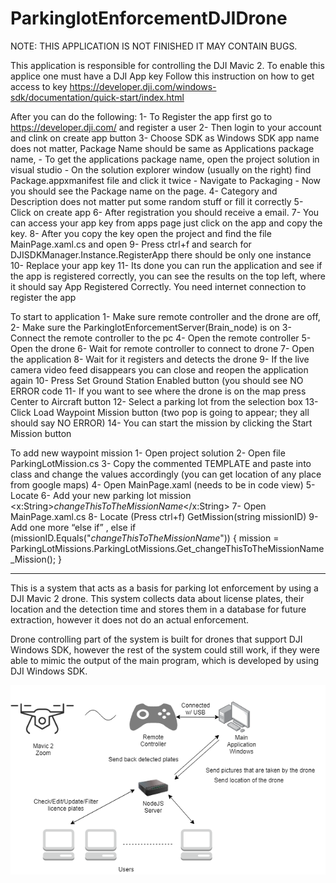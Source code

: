 # ParkinglotEnforcementDJIDrone


NOTE: THIS APPLICATION IS NOT FINISHED IT MAY CONTAIN BUGS.

This application is responsible for controlling the DJI Mavic 2. To enable this applice one must have a DJI App key
Follow this instruction on how to get access to key https://developer.dji.com/windows-sdk/documentation/quick-start/index.html

After you can do the following:
  1-	To Register the app first go to https://developer.dji.com/ and register a user
  2-	Then login to your account and clink on create app button
  3-	Choose SDK as Windows SDK app name does not matter, Package Name should be same as Applications package name, 
    - To get the applications package name, open the project solution in visual studio
    - On the solution explorer window (usually on the right) find Package.appxmanifest file and click it twice
    - Navigate to Packaging
    - Now you should see the Package name on the page.
  4-	Category and Description does not matter put some random stuff or fill it correctly
  5-	Click on create app
  6-	After registration you should receive a email.
  7-	You can access your app key from apps page just click on the app and copy the key.
  8-	After you copy the key open the project and find the file MainPage.xaml.cs and open
  9-	Press ctrl+f and search for DJISDKManager.Instance.RegisterApp there should be only one instance
  10-	Replace your app key
  11-	Its done you can run the application and see if the app is registered correctly, you can see the results on the top left, where it should say App Registered Correctly. You need internet connection to register the app

To start to application
  1-	Make sure remote controller and the drone are off,
  2-	Make sure the ParkinglotEnforcementServer(Brain_node) is on
  3-	Connect the remote controller to the pc
  4-	Open the remote controller
  5-	Open the drone
  6-	Wait for remote controller to connect to drone
  7-	Open the application
  8-	Wait for it registers and detects the drone
  9-	If the live camera video feed disappears you can close and reopen the application again
  10-	Press Set Ground Station Enabled button (you should see NO ERROR code
  11-	If you want to see where the drone is on the map press Center to Aircraft button
  12-	Select a parking lot from the selection box
  13-	Click Load Waypoint Mission button (two pop is going to appear; they all should say NO ERROR)
  14-	You can start the mission by clicking the Start Mission button

To add new waypoint mission
1-	Open project solution
2-	Open file ParkingLotMission.cs
3-	Copy the commented TEMPLATE and paste into class and change the values accordingly (you can get location of any place from google maps)
4-	Open MainPage.xaml (needs to be in code view)
5-	Locate <ComboBox x:Name="ParkingLotMissionCB" Header="Parking Lot" PlaceholderText="Pick a parking Lot" Width="200">
6-	 Add your new parking lot mission <x:String>_changeThisToTheMissionName_</x:String> 
7-	Open MainPage.xaml.cs
8-	Locate (Press ctrl+f) GetMission(string missionID)
9-	Add one more “else if” , 
    else if (missionID.Equals("_changeThisToTheMissionName_"))
    {
    mission = ParkingLotMissions.ParkingLotMissions.Get_changeThisToTheMissionName_Mission();
    }



----------------------------------------------------------------------------------------------------------------------------------------
This is a system that acts as a basis for parking lot enforcement by using a DJI Mavic 2 drone. This system collects data about license plates, their location and the detection time and stores them in a database for future extraction, however it does not do an actual enforcement. 

Drone controlling part of the system is built for drones that support DJI Windows SDK, however the rest of the system could still work, if they were able to mimic the output of the main program, which is developed by using DJI Windows SDK. 

![System](https://github.com/iDataVisualizationLab/Drone/blob/master/basicsys.png)

